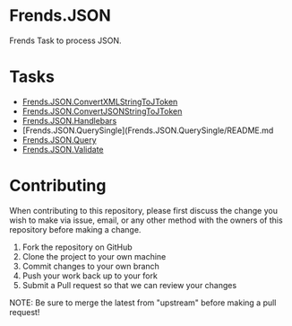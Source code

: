 # Frends.JSON

Frends Task to process JSON.

# Tasks

- [Frends.JSON.ConvertXMLStringToJToken](Frends.JSON.ConvertXMLStringToJToken/README.md)
- [Frends.JSON.ConvertJSONStringToJToken](Frends.JSON.ConvertJSONStringToJToken/README.md)
- [Frends.JSON.Handlebars](Frends.JSON.Handlebars/README.md)
- [Frends.JSON.QuerySingle](Frends.JSON.QuerySingle/README.md
- [Frends.JSON.Query](Frends.JSON.Query/README.md)
- [Frends.JSON.Validate](Frends.JSON.Validate/README.md)

# Contributing
When contributing to this repository, please first discuss the change you wish to make via issue, email, or any other method with the owners of this repository before making a change.

1. Fork the repository on GitHub
2. Clone the project to your own machine
3. Commit changes to your own branch
4. Push your work back up to your fork
5. Submit a Pull request so that we can review your changes

NOTE: Be sure to merge the latest from "upstream" before making a pull request!